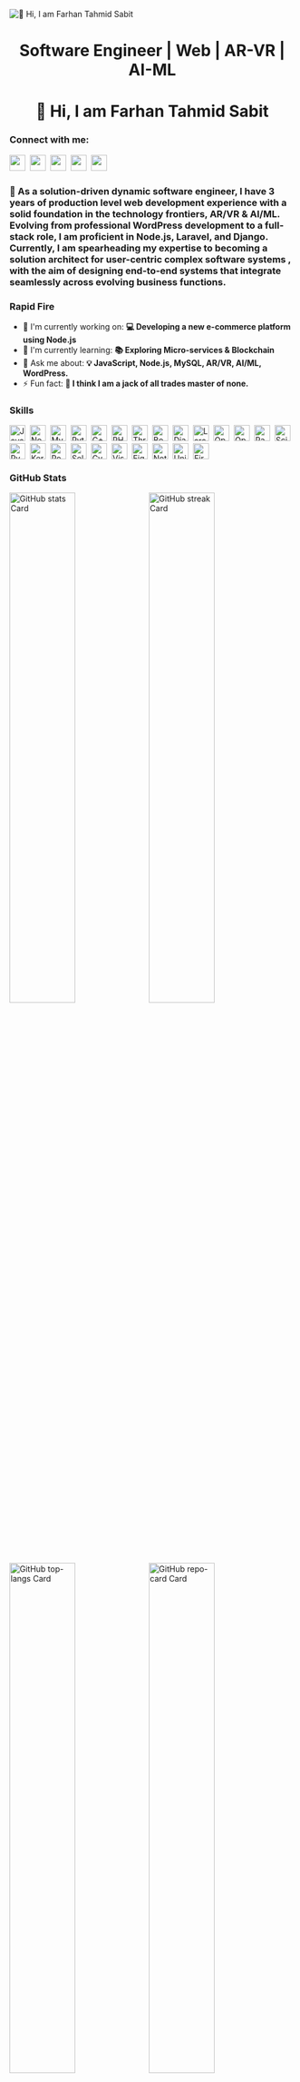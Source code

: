 ![👋 Hi, I am Farhan Tahmid Sabit](https://as2.ftcdn.net/v2/jpg/05/67/40/31/1000_F_567403147_WjV5fqGRjjPUkBOnXaaREKgVjZMC12M7.jpg)
<h1 align="center">Software Engineer | Web | AR-VR | AI-ML</h1>

<div id="toc">
  <ul align="center" style="list-style: none">
    <summary>
      <h1>
        👋 Hi, I am Farhan Tahmid Sabit
      </h1>
    </summary>
  </ul>
</div>

**<h3 align="left">Connect with me:</h3>** 
<p align="left"><a href="Farhan Tahmid Sabit" target="_blank"><img src="https://img.shields.io/badge/Gmail-D14836?style=flat&logo=gmail&logoColor=white" height="28" style="margin-right: 4px"></a> <a href="https://github.com/FarhanSabit" target="_blank"><img src="https://img.shields.io/badge/GitHub-100000?style=flat&logo=github&logoColor=white" height="28" style="margin-right: 4px"></a> <a href="https://www.facebook.com/fts009" target="_blank"><img src="https://img.shields.io/badge/Facebook-1877F2?style=flat&logo=facebook&logoColor=white" height="28" style="margin-right: 4px"></a> <a href="https://www.linkedin.com/in/ftsabit" target="_blank"><img src="https://img.shields.io/badge/LinkedIn-0077B5?style=flat&logo=linkedin&logoColor=white" height="28" style="margin-right: 4px"></a> <a href="https://www.youtube.com/@farhantahmidsabit" target="_blank"><img src="https://img.shields.io/badge/YouTube-FF0000?style=flat&logo=youtube&logoColor=white" height="28" style="margin-right: 4px"></a></p>

 **<h3 align="left">🚀 As a solution-driven dynamic software engineer, I have 3 years of production level web development experience with a solid foundation in the technology frontiers, AR/VR & AI/ML. Evolving from professional WordPress development to a full-stack role, I am proficient in Node.js, Laravel, and Django. Currently, I am spearheading my expertise to becoming a solution architect for user-centric complex software systems , with the aim of designing end-to-end systems that integrate seamlessly across evolving business functions.</h3>**

**<h3 align="left">Rapid Fire</h3>**

- 💼 I'm currently working on: **💻 Developing a new e-commerce platform using Node.js**
- 🌱 I'm currently learning: **📚 Exploring Micro-services & Blockchain**
- 💬 Ask me about: **💡 JavaScript, Node.js, MySQL, AR/VR, AI/ML, WordPress.**
- ⚡ Fun fact: **🎢 I think I am a jack of all trades master of none.**

 **<h3 align="left">Skills</h3>**

<div style="display: flex; flex-wrap: wrap; gap: 4px; justify-content: left;"><img src="https://img.shields.io/badge/JavaScript-F7DF1C?logo=javascript&logoColor=white" height="28" alt="JavaScript" style="margin-right: 4px"> <img src="https://img.shields.io/badge/Node.js-8CC84B?logo=node.js&logoColor=white" height="28" alt="Node.js" style="margin-right: 4px"> <img src="https://img.shields.io/badge/MySQL-4479A1?logo=mysql&logoColor=white" height="28" alt="MySQL" style="margin-right: 4px"> <img src="https://img.shields.io/badge/Python-306998?logo=python&logoColor=white" height="28" alt="Python" style="margin-right: 4px"> <img src="https://img.shields.io/badge/C%2B%2B-F34B7F?logo=c%2B%2B&logoColor=white" height="28" alt="C++" style="margin-right: 4px"> <img src="https://img.shields.io/badge/PHP-777BB4?logo=php&logoColor=white" height="28" alt="PHP" style="margin-right: 4px"> <img src="https://img.shields.io/badge/Three.js-000000?logo=three.js&logoColor=white" height="28" alt="Three.js" style="margin-right: 4px"> <img src="https://img.shields.io/badge/Bootstrap-563D7C?logo=bootstrap&logoColor=white" height="28" alt="Bootstrap" style="margin-right: 4px"> <img src="https://img.shields.io/badge/Django-092E20?logo=django&logoColor=white" height="28" alt="Django" style="margin-right: 4px"> <img src="https://img.shields.io/badge/Laravel-F05032?logo=laravel&logoColor=white" height="28" alt="Laravel" style="margin-right: 4px"> <img src="https://img.shields.io/badge/OpenCV-5C3EE8?logo=opencv&logoColor=white" height="28" alt="OpenCV" style="margin-right: 4px"> <img src="https://img.shields.io/badge/OpenAI-412991?logo=openai&logoColor=white" height="28" alt="OpenAI" style="margin-right: 4px"> <img src="https://img.shields.io/badge/Pandas-150458?logo=pandas&logoColor=white" height="28" alt="Pandas" style="margin-right: 4px"> <img src="https://img.shields.io/badge/Scikit--learn-F7931E?logo=scikit-learn&logoColor=white" height="28" alt="Scikit-learn" style="margin-right: 4px"> <img src="https://img.shields.io/badge/PyTorch-EE4C2C?logo=pytorch&logoColor=white" height="28" alt="PyTorch" style="margin-right: 4px"> <img src="https://img.shields.io/badge/Keras-D00000?logo=keras&logoColor=white" height="28" alt="Keras" style="margin-right: 4px"> <img src="https://img.shields.io/badge/Power_BI-F2C811?logo=power%20bi&logoColor=black" height="28" alt="Power BI" style="margin-right: 4px"> <img src="https://img.shields.io/badge/Selenium-43B02A?logo=selenium&logoColor=white" height="28" alt="Selenium" style="margin-right: 4px"> <img src="https://img.shields.io/badge/Cypress-17202C?logo=cypress&logoColor=white" height="28" alt="Cypress" style="margin-right: 4px"> <img src="https://img.shields.io/badge/Visual_Studio_Code-007ACC?logo=visual-studio-code&logoColor=white" height="28" alt="Visual Studio Code" style="margin-right: 4px"> <img src="https://img.shields.io/badge/Figma-F24E1E?logo=figma&logoColor=white" height="28" alt="Figma" style="margin-right: 4px"> <img src="https://img.shields.io/badge/Notepad++-90E59A?logo=notepad-plus-plus&logoColor=white" height="28" alt="Notepad++" style="margin-right: 4px"> <img src="https://img.shields.io/badge/Unity-000000?logo=unity&logoColor=white" height="28" alt="Unity" style="margin-right: 4px"> <img src="https://img.shields.io/badge/Firebase-FFCA28?logo=firebase&logoColor=white" height="28" alt="Firebase" style="margin-right: 4px"></div>

 **<h3 align="left">GitHub Stats</h3>**

<p align="left">
  <img width="48%" src="https://github-readme-stats.vercel.app/api?username=FarhanSabit&theme=react&hide_title=false&hide_rank=false&show_icons=false&include_all_commits=false&count_private=true&line_height=23" alt="GitHub stats Card" />
  <img width="48%" src="https://streak-stats.demolab.com/?user=FarhanSabit&theme=react&hide_border=false&date_format=M+j%5B%2C+Y%5D&mode=daily&hide_total_contributions=false&hide_current_streak=false&hide_longest_streak=false&card_height=200" alt="GitHub streak Card" />
</p>

<p align="left">
  <img width="48%" src="https://github-readme-stats.vercel.app/api/top-langs?username=FarhanSabit&theme=react&hide_title=false&layout=compact&langs_count=6&hide_progress=false&card_width=400" alt="GitHub top-langs Card" />
  <img width="48%" src="https://github-readme-stats.vercel.app/api/pin/?username=FarhanSabit&repo=Bubble&bg_color=35%2C2dd4bf%2C784BA0%2C2B86C5&show_owner=true&title_color=fff&text_color=fff&icon_color=fff" alt="GitHub repo-card Card" />
</p>

 **<h3 align="left">Support Me</h3>**

<p align="left"><a href="https://www.patreon.com/fts009" target="_blank"><img src="https://img.shields.io/badge/Patreon-F96854?style=flat-square&logo=patreon&logoColor=white" height="36" style="margin-right: 4px"></a> <a href="https://ko-fi.com/farhantahmidsabit" target="_blank"><img src="https://img.shields.io/badge/Ko--fi-343B45?style=flat-square&logo=kofi&logoColor=Black" height="36" style="margin-right: 4px"></a></p>
